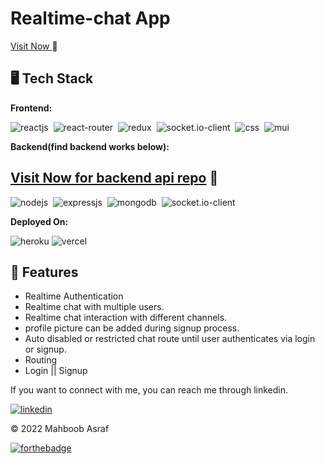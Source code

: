 # Realtime-chat App

[Visit Now ](https://chat-app-mm-asraf.vercel.app/) 🚀
<!-- [Video Demo  ]() 🚀 -->

## 🖥️ Tech Stack
**Frontend:**

![reactjs](https://img.shields.io/badge/React-20232A?style=for-the-badge&logo=react&logoColor=61DAFB)&nbsp;
![react-router](https://img.shields.io/badge/React_Router-CA4245?style=for-the-badge&logo=react-router&logoColor=white)&nbsp;
![redux](https://img.shields.io/badge/Redux-593D88?style=for-the-badge&logo=redux&logoColor=white)&nbsp;
![socket.io-client](https://img.shields.io/badge/Socket.io-0081CB?style=for-the-badge&logo=socket.io&logoColor=white)&nbsp;
![css](https://img.shields.io/badge/CSS-0081CB?style=for-the-badge&logo=css&logoColor=white)&nbsp;
![mui](https://img.shields.io/badge/Material--UI-0081CB?style=for-the-badge&logo=material-ui&logoColor=white)&nbsp;

**Backend(find backend works below):**

## [Visit Now for backend api repo](https://github.com/mm-asraf/chat-app-backend) 🚀

![nodejs](https://img.shields.io/badge/Node.js-43853D?style=for-the-badge&logo=node.js&logoColor=white)&nbsp;
![expressjs](https://img.shields.io/badge/Express.js-000000?style=for-the-badge&logo=express&logoColor=white)&nbsp;
![mongodb](https://img.shields.io/badge/MongoDB-4EA94B?style=for-the-badge&logo=mongodb&logoColor=white)&nbsp;
![socket.io-client](https://img.shields.io/badge/Socket.io-0081CB?style=for-the-badge&logo=socket.io&logoColor=white)&nbsp;


**Deployed On:**

![heroku](https://img.shields.io/badge/Heroku-430098?style=for-the-badge&logo=heroku&logoColor=white)
![vercel](https://img.shields.io/badge/Vercel-000000?style=for-the-badge&logo=vercel&logoColor=white)

## 🚀 Features
- Realtime Authentication 
- Realtime chat with multiple users.
- Realtime chat interaction with different channels.
- profile picture can be added during signup process.
- Auto disabled or restricted chat route until user authenticates via login or signup.
- Routing
- Login || Signup

If you want to connect with me, you can reach me through linkedin.

[![linkedin](https://img.shields.io/badge/LinkedIn-0077B5?style=for-the-badge&logo=linkedin&logoColor=white)](https://www.linkedin.com/in/mahboob-asraf/)

© 2022 Mahboob Asraf

[![forthebadge](https://forthebadge.com/images/badges/built-with-love.svg)](https://forthebadge.com)
